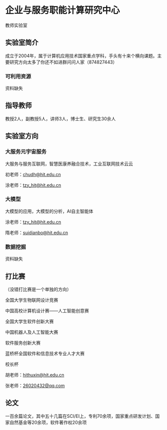# 企业与服务职能计算研究中心
<div class="badges">
<span class="badge tea-lab-badge">教师实验室</span>
</div>

## 实验室简介

成立于2004年，属于计算机应用技术国家重点学科，手头有十来个横向课题。主要研究方向太多了你还不如进群问问人家（874827443）

### 可利用资源

资料缺失

## 指导教师

教授2人，副教授5人，讲师3人，博士生、研究生30余人

## 实验室方向

### 大服务元宇宙服务

大服务与服务互联网，智慧医康养融合技术，工业互联网技术云云

初老师：chudh@hit.edu.cn

涂老师：tzy_hit@hit.edu.cn

### 大模型

大模型的应用，大模型的分析，AI自主智能体

涂老师：tzy_hit@hit.edu.cn

隋老师：suidianbo@hit.edu.cn

### 数据挖掘

资料缺失

## 打比赛

（没错打比赛是一个单独的方向）

全国大学生物联网设计竞赛

中国高校计算机设计赛——人工智能创意赛

全国大学生软件创新大赛

中国机器人及人工智能大赛

软件服务创新大赛

蓝桥杯全国软件和信息技术专业人才大赛

校长杯

胡老师：hithuxin@hit.edu.cn

张老师：26020432@qq.com

## 论文

一百余篇论文，其中五十几篇在SCI/EI上，专利70余项，国家重点研发计划、国家自然基金等20余项，软件著作权20余项